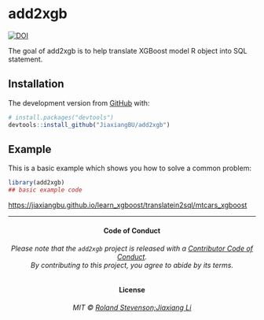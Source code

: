 
<!-- README.md is generated from README.Rmd. Please edit that file -->

# add2xgb

<!-- badges: start -->

[![DOI](https://zenodo.org/badge/200150014.svg)](https://zenodo.org/badge/latestdoi/200150014)
<!-- badges: end -->

The goal of add2xgb is to help translate XGBoost model R object into SQL
statement.

## Installation

The development version from [GitHub](https://github.com/) with:

``` r
# install.packages("devtools")
devtools::install_github("JiaxiangBU/add2xgb")
```

## Example

This is a basic example which shows you how to solve a common problem:

``` r
library(add2xgb)
## basic example code
```

<https://jiaxiangbu.github.io/learn_xgboost/translatein2sql/mtcars_xgboost>

-----

<h4 align="center">

**Code of Conduct**

</h4>

<h6 align="center">

Please note that the `add2xgb` project is released with a [Contributor
Code of Conduct](.github/CODE_OF_CONDUCT.md).<br>By contributing to this
project, you agree to abide by its terms.

</h6>

<h4 align="center">

**License**

</h4>

<h6 align="center">

MIT © [Roland Stevenson;Jiaxiang Li](LICENSE.md)

</h6>
